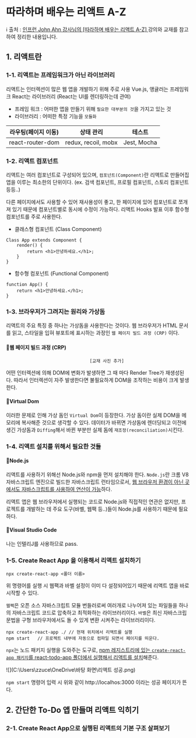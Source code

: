 # 따라하며 배우는 리액트 A-Z

ℹ️ 출처 : [인프런 John Ahn 강사님의 [따라하며 배우는 리액트 A-Z] ](https://inf.run/DL1y) 강의와 교재를 참고하여 정리한 내용입니다.



## 1. 리액트란

### 1-1. 리액트는 프레임워크가 아닌 라이브러리
리액트는 인터렉션이 많은 웹 앱을 개발하기 위해 주로 사용
Vue.js, 앵귤러는 프레임워크 React는 라이브러리 (React는 UI를 렌더링하는데 관여)

- 프레임 워크 : 어떠한 앱을 만들기 위해 `필요한 대부분의 것`을 가지고 있는 것
- 라이브러리 : 어떠한 특정 기능을 `모듈화`

| 라우팅(페이지 이동) | 상태 관리           | 테스트      |
| ------------------- | ------------------- | ----------- |
| react-router-dom    | redux, recoil, mobx | Jest, Mocha |



### 1-2. 리액트 컴포넌트

리액트는 여러 컴포넌트로 구성되어 있으며, `컴포넌트(Component)`란 리액트로 만들어집 앱을 이루는 최소한의 단위이다. (ex. 검색 컴포넌트, 프로필 컴포넌트, 스토리 컴포넌트 등등..)

다른 페이지에서도 사용할 수 있어 재사용성이 좋고, 한 페이지에 있어 컴포넌트로 쪼개져 있기 때문에 컴포넌트별로 동시에 수정이 가능하다. 리액트 Hooks 발표 이후 함수형 컴포넌트를 주로 사용한다.

- 클래스형 컴포넌트 (Class Component)
```react
Class App extends Component {
    render() {
        return <h1>안녕하세요.</h1>;
    }
}
```
- 함수형 컴포넌트 (Functional Component)
```react
function App() {
    return <h1>안녕하세요.</h1>;
}
```



### 1-3. 브라우저가 그려지는 원리와 가상돔

리액트의 주요 특징 중 하나는 가상돔을 사용한다는 것이다.  웹 브라우저가 HTML 문서를 읽고, 스타일을 입혀 뷰포트에 표시하는 과정인 `웹 페이지 빌드 과정 (CRP)` 이다.

#### 🦖웹 페이지 빌드 과정 (CRP)

```
								[교재 사진 추가]
```

어떤 인터렉션에 의해 DOM에 변화가 발생하면 그 때 마다 Render Tree가 재생성된다. 따라서 인터렉션이 자주 발생한다면 불필요하게 DOM을 조작하는 비용이 크게 발생한다.

#### 🦖Virtual Dom

이러한 문제로 인해 가상 돔인 `Virtual Dom`이 등장한다. 가상 돔이란 실제 DOM을 메모리에 복사해준 것으로 생각할 수 있다. 데이터가 바뀌면 가상돔에 렌더딩되고 이전에 생긴 가상돔과 `Diffing`해서 바뀐 부분만 실제 돔에 `재조정(reconciliation)`시킨다.



### 1-4. 리액트 설치를 위해서 필요한 것들

#### 🦖Node.js

리액트를 사용하기 위해선 Node.js와 npm을 먼저 설치해야 한다. `Node.js`란 크롬 V8 자바스크립트 엔진으로 빌드한 자바스크립트 런타임으로서, <u>웹 브라우저 환경이 아닌 곳에서도 자바스크립트를 사용하여 연산이 가능</u>하다. 

리액트 앱은 웹 브라우저에서 실행되는 코드로 Node.js와 직접적인 연관은 없지만, 프로젝트를 개발하는 데 주요 도구(바벨, 웹팩 등..)들이 Node.js를 사용하기 때문에 필요하다.



#### 🦖Visual Studio Code

나는 인텔리J를 사용하므로 pass.



### 1-5. Create React App 을 이용해서 리액트 설치하기

```react
npx create-react-app <폴더 이름>
```

위 명령어를 실행 시 웹팩과 바벨 설정이 이미 다 설정되어있기 때문에 리액트 앱을 바로 시작할 수 있다.

`웹펙`은 오픈 소스 자바스크립트 모듈 번들러로써 여러개로 나누어져 있는 파일들을 하나의 자바스크립트 코드로 압축하고 최적화하는 라이브러리이다. `바벨`은 최신 자바스크립 문법을 구형 브라우저에서도 돌 수 있게 변환 시켜주는 라이브러리이다.

```react
npx create-react-app ./	// 현재 위치에서 리액트를 실행
npm start	// 프로젝트 내부에 자동으로 컴파일 되면서 페이지를 띄운다.
```

`npx`는 노드 패키지 실행을 도와주는 도구로, <u>npm 레지스트리에 있는 `create-react-app 패키지`를 react-todo-app 폴더에서 실행해서 리액트를 설치</u>해준다.

![](C:\Users\zzuce\OneDrive\바탕 화면\리액트 성공.png)

`npm start` 명령어 입력 시 위와 같이 http://localhos:3000 이라는 성공 페이지가 뜬다.





## 2. 간단한 To-Do 앱 만들며 리액트 익히기

### 2-1. Create React App으로 실행된 리액트의 기본 구조 살펴보기

